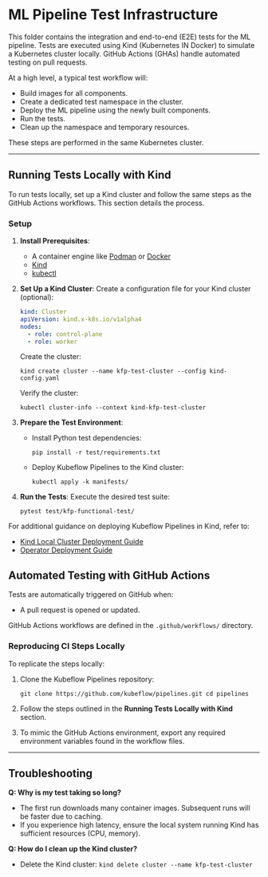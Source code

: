 # ML Pipeline Test Infrastructure

This folder contains the integration and end-to-end (E2E) tests for the ML pipeline. Tests are executed using Kind (Kubernetes IN Docker) to simulate a Kubernetes cluster locally. GitHub Actions (GHAs) handle automated testing on pull requests.

At a high level, a typical test workflow will:
- Build images for all components.
- Create a dedicated test namespace in the cluster.
- Deploy the ML pipeline using the newly built components.
- Run the tests.
- Clean up the namespace and temporary resources.

These steps are performed in the same Kubernetes cluster.

---

## Running Tests Locally with Kind

To run tests locally, set up a Kind cluster and follow the same steps as the GitHub Actions workflows. This section details the process.

### Setup

1. **Install Prerequisites**:
   - A container engine like [Podman](https://podman.io) or [Docker](https://docs.docker.com/get-docker/)
   - [Kind](https://kind.sigs.k8s.io/docs/user/quick-start/#installation)
   - [kubectl](https://kubernetes.io/docs/tasks/tools/)

2. **Set Up a Kind Cluster**:
   Create a configuration file for your Kind cluster (optional):
   ```yaml
   kind: Cluster
   apiVersion: kind.x-k8s.io/v1alpha4
   nodes:
     - role: control-plane
     - role: worker
    ```
   Create the cluster:

    `kind create cluster --name kfp-test-cluster --config kind-config.yaml`

    Verify the cluster:

    `kubectl cluster-info --context kind-kfp-test-cluster`

3.  **Prepare the Test Environment**:

    -   Install Python test dependencies:
        
        `pip install -r test/requirements.txt`

    -   Deploy Kubeflow Pipelines to the Kind cluster:
        
        `kubectl apply -k manifests/`

4.  **Run the Tests**: 
Execute the desired test suite:

    `pytest test/kfp-functional-test/`

For additional guidance on deploying Kubeflow Pipelines in Kind, refer to:

-   [Kind Local Cluster Deployment Guide](https://www.kubeflow.org/docs/components/pipelines/legacy-v1/installation/localcluster-deployment/#kind)
-   [Operator Deployment Guide](https://www.kubeflow.org/docs/components/pipelines/operator-guides/installation/#deploying-kubeflow-pipelines)


## Automated Testing with GitHub Actions


Tests are automatically triggered on GitHub when:

-   A pull request is opened or updated.

GitHub Actions workflows are defined in the `.github/workflows/` directory.

### Reproducing CI Steps Locally

To replicate the steps locally:

1.  Clone the Kubeflow Pipelines repository:

    `git clone https://github.com/kubeflow/pipelines.git
    cd pipelines`

2.  Follow the steps outlined in the **Running Tests Locally with Kind** section.

3.  To mimic the GitHub Actions environment, export any required environment variables found in the workflow files.

* * * * *

Troubleshooting
---------------

**Q: Why is my test taking so long?**

-   The first run downloads many container images. Subsequent runs will be faster due to caching.
-   If you experience high latency, ensure the local system running Kind has sufficient resources (CPU, memory).

**Q: How do I clean up the Kind cluster?**

-   Delete the Kind cluster:
    `kind delete cluster --name kfp-test-cluster`